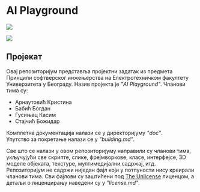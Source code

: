 # AI Playground

![](https://api.travis-ci.org/psi-projekat/psi-projekat.svg?branch=master)

![](https://user-images.githubusercontent.com/48075008/58671636-98bbc200-8343-11e9-9f77-2a41eeca25d5.png)

## Пројекат

Овај репозиторијум представља пројектни задатак из предмета Принципи софтверског инжењерства на Електротехничком факултету Универзитета у Београду. Назив пројекта је *"AI Playground"*. Чланови тима су:

- Арнаутовић Кристина
- Бабић Богдан
- Гусињац Касим
- Стајчић Божидар

Комплетна документација налази се у директоријуму *"doc"*.<br/>
Упутство за покретање налази се у *"building.md"*.

Све што се налази у овом репозиторијуму направили су чланови тима, укључујући све скрипте, слике, фрејмворкове, класе, интерфејсе, 3D моделе објеката, текстуре, мултимедијални садржај, итд. Репозиторијум не садржи ниједан фајл који у потпуности нису креирали чланови тима. Сви фајлови су заштићени под [The Unlicense](http://unlicense.org) лиценцом, а детаљи о лиценцирању наведени су у *"license.md"*.